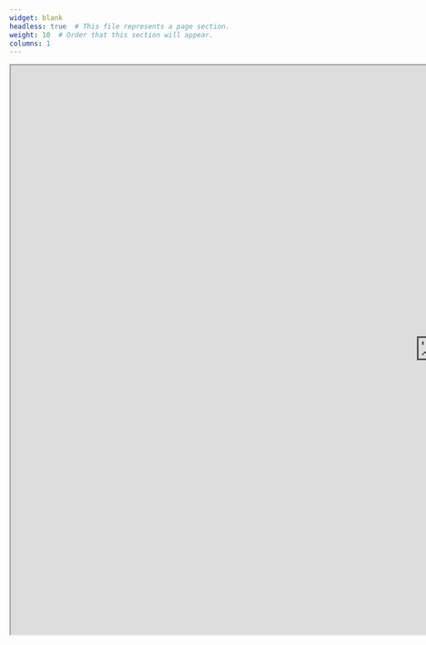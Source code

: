 ```yaml
---
widget: blank
headless: true  # This file represents a page section.
weight: 10  # Order that this section will appear.
columns: 1
---
```


<iframe width="1500px" height="1000px" src="https://gcp-europe-west1.app.carto.com/map/cacf8f5f-9e42-4130-a0b6-7b2b0c2928e9"></iframe>